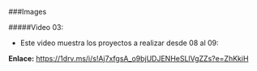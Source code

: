 ###Images

#####Video 03:
* Este video muestra los proyectos a realizar desde 08 al 09:

**Enlace:** https://1drv.ms/i/s!Aj7xfgsA_o9bjUDJENHeSLlVgZZs?e=ZhKkiH